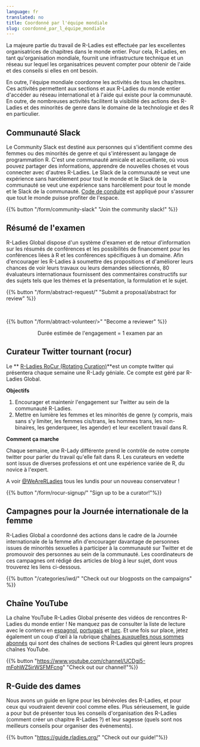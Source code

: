 ```yaml
---
language: fr
translated: no
title: Coordonné par l'équipe mondiale
slug: coordonné_par_l_équipe_mondiale
---
```


La majeure partie du travail de R-Ladies est effectuée par les excellentes organisatrices de chapitres dans le monde entier.
Pour cela, R-Ladies, en tant qu'organisation mondiale, fournit une infrastructure technique et un réseau sur lequel les organisatrices peuvent compter pour obtenir de l'aide et des conseils si elles en ont besoin.

En outre, l'équipe mondiale coordonne les activités de tous les chapitres.
Ces activités permettent aux sections et aux R-Ladies du monde entier d'accéder au réseau international et à l'aide qui existe pour la communauté.
En outre, de nombreuses activités facilitent la visibilité des actions des R-Ladies et des minorités de genre dans le domaine de la technologie et des R en particulier.

## Communauté Slack

Le Community Slack est destiné aux personnes qui s'identifient comme des femmes ou des minorités de genre et qui s'intéressent au langage de programmation R.
C'est une communauté amicale et accueillante, où vous pouvez partager des informations, apprendre de nouvelles choses et vous connecter avec d'autres R-Ladies.
Le Slack de la communauté se veut une expérience sans harcèlement pour tout le monde et le Slack de la communauté se veut une expérience sans harcèlement pour tout le monde et le Slack de la communauté. [Code de conduite](/coc/) est appliqué pour s'assurer que tout le monde puisse profiter de l'espace.

{{% button "/form/community-slack" "Join the community slack!" %}}

## Résumé de l'examen

R-Ladies Global dispose d'un système d'examen et de retour d'information sur les résumés de conférences et les possibilités de financement pour les conférences liées à R et les conférences spécifiques à un domaine.
Afin d'encourager les R-Ladies à soumettre des propositions et d'améliorer leurs chances de voir leurs travaux ou leurs demandes sélectionnés, 80 évaluateurs internationaux fournissent des commentaires constructifs sur des sujets tels que les thèmes et la présentation, la formulation et le sujet.

{{% button "/form/abstract-request/" "Submit a proposal/abstract for review" %}}

<br>

{{% button "/form/abtract-volunteer/>" "Become a reviewer" %}}

<center>
Durée estimée de l'engagement = 1 examen par an
</center>

## Curateur Twitter tournant (rocur)

Le \*\* [R-Ladies RoCur (Rotating Curation)](https://twitter.com/WeAreRLadies)\*\*est un compte twitter qui présentera chaque semaine une R-Lady géniale.
Ce compte est géré par R-Ladies Global.

**Objectifs**

1. Encourager et maintenir l'engagement sur Twitter au sein de la communauté R-Ladies.
2. Mettre en lumière les femmes et les minorités de genre (y compris, mais sans s'y limiter, les femmes cis/trans, les hommes trans, les non-binaires, les genderqueer, les agender) et leur excellent travail dans R.

**Comment ça marche**

Chaque semaine, une R-Lady différente prend le contrôle de notre compte twitter pour parler du travail qu'elle fait dans R.
Les curateurs en vedette sont issus de diverses professions et ont une expérience variée de R, du novice à l'expert.

A voir [@WeAreRLadies](https://twitter.com/WeAreRLadies) tous les lundis pour un nouveau conservateur !

{{% button "/form/rocur-signup/" "Sign up to be a curator!"%}}

## Campagnes pour la Journée internationale de la femme

R-Ladies Global a coordonné des actions dans le cadre de la Journée internationale de la femme afin d'encourager davantage de personnes issues de minorités sexuelles à participer à la communauté sur Twitter et de promouvoir des personnes au sein de la communauté.
Les coordinateurs de ces campagnes ont rédigé des articles de blog à leur sujet, dont vous trouverez les liens ci-dessous.

{{% button "/categories/iwd/" "Check out our blogposts on the campaigns" %}}

## Chaîne YouTube

La chaîne YouTube R-Ladies Global présente des vidéos de rencontres R-Ladies du monde entier !
Ne manquez pas de consulter la liste de lecture avec le contenu en [espagnol](https://www.youtube.com/watch?v=lZICjcX7O0U&list=PLPwprT5wdzX54jSqytthvi3NKZHk1Aiuq), [portugais](https://www.youtube.com/watch?v=NkahvnQizp0&list=PLPwprT5wdzX75DU9MwCc_rkOO4K2rVR73) et [turc](https://www.youtube.com/watch?v=ykmoy3AO_qI&list=PLPwprT5wdzX7_OcP-QjajzQtIZCZ-0TVN).
Et une fois sur place, jetez également un coup d'œil à la rubrique [chaînes auxquelles nous sommes abonnés](https://www.youtube.com/c/RLadiesGlobal/channels) qui sont des chaînes de sections R-Ladies qui gèrent leurs propres chaînes YouTube.

{{% button "<https://www.youtube.com/channel/UCDgj5-mFohWZ5irWSFMFcng>" "Check out our channel!"%}}

## R-Guide des dames

Nous avons un guide en ligne pour les bénévoles des R-Ladies, et pour ceux qui voudraient devenir cool comme elles.
Plus sérieusement, le guide a pour but de présenter tous les conseils d'organisation des R-Ladies (comment créer un chapitre R-Ladies ?) et leur sagesse (quels sont nos meilleurs conseils pour organiser des événements).

{{% button "<https://guide.rladies.org/>" "Check out our guide!"%}}
